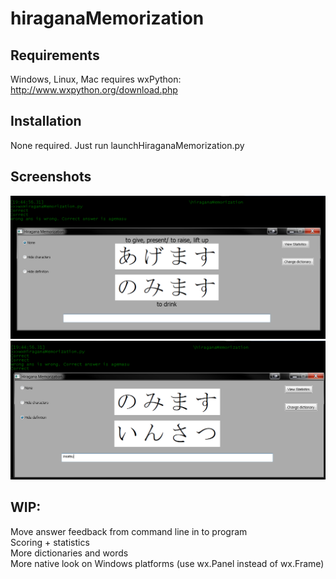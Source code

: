 hiraganaMemorization
================

Requirements
----------------
Windows, Linux, Mac requires wxPython:
http://www.wxpython.org/download.php

Installation
-------------
None required. Just run launchHiraganaMemorization.py


Screenshots
--------------
![Screenshot 0](hiraganaMemorization/Screenshots/S0.png?raw=true "Screenshot 0")
![Screenshot 1](hiraganaMemorization/Screenshots/S1.png?raw=true "Screenshot 1")

WIP:
------
Move answer feedback from command line in to program  
Scoring + statistics  
More dictionaries and words  
More native look on Windows platforms (use wx.Panel instead of wx.Frame)  